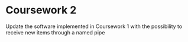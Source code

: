 # Coursework 2
Update the software implemented in Coursework 1 with the possibility to receive new items
through a named pipe